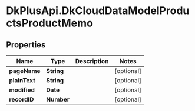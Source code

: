 # DkPlusApi.DkCloudDataModelProductsProductMemo

## Properties
Name | Type | Description | Notes
------------ | ------------- | ------------- | -------------
**pageName** | **String** |  | [optional] 
**plainText** | **String** |  | [optional] 
**modified** | **Date** |  | [optional] 
**recordID** | **Number** |  | [optional] 


